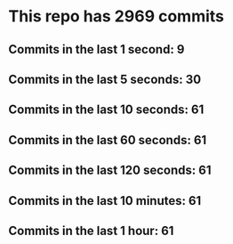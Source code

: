 # This repo has 2969 commits

## Commits in the last 1 second: 9
## Commits in the last 5 seconds: 30
## Commits in the last 10 seconds: 61
## Commits in the last 60 seconds: 61
## Commits in the last 120 seconds: 61
## Commits in the last 10 minutes: 61
## Commits in the last 1 hour: 61
